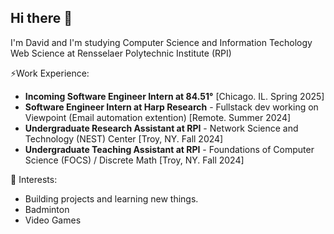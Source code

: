 ## Hi there 👋

<!--
**wangd14/wangd14** is a ✨ _special_ ✨ repository because its `README.md` (this file) appears on your GitHub profile.

Here are some ideas to get you started:

- 🔭 I’m currently working on ...
- 🌱 I’m currently learning ...
- 👯 I’m looking to collaborate on ...
- 🤔 I’m looking for help with ...
- 💬 Ask me about ...
- 📫 How to reach me: ...
- 😄 Pronouns: ...
- ⚡ Fun fact: ...
-->
I'm David and I'm studying Computer Science and Information Techology Web Science at Rensselaer Polytechnic Institute (RPI)

⚡Work Experience:

- **Incoming Software Engineer Intern at 84.51°** [Chicago. IL. Spring 2025]
- **Software Engineer Intern at Harp Research** - Fullstack dev working on Viewpoint (Email automation extention) [Remote. Summer 2024]
- **Undergraduate Research Assistant at RPI** - Network Science and Technology (NEST) Center [Troy, NY. Fall 2024]
- **Undergraduate Teaching Assistant at RPI** - Foundations of Computer Science (FOCS) / Discrete Math [Troy, NY. Fall 2024]

🌱 Interests:

- Building projects and learning new things.
- Badminton
- Video Games
